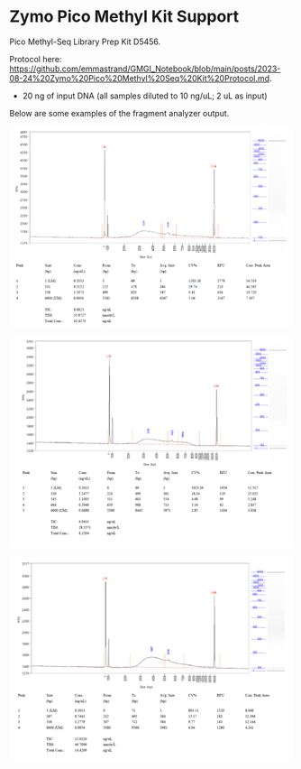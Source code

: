# Zymo Pico Methyl Kit Support   

Pico Methyl-Seq Library Prep Kit D5456.

Protocol here: https://github.com/emmastrand/GMGI_Notebook/blob/main/posts/2023-08-24%20Zymo%20Pico%20Methyl%20Seq%20Kit%20Protocol.md.
- 20 ng of input DNA (all samples diluted to 10 ng/uL; 2 uL as input)   

Below are some examples of the fragment analyzer output.

![](https://github.com/emmastrand/GMGI_Notebook/blob/main/images/Zymo%20pico%20kit/Example1.png?raw=true)

![](https://github.com/emmastrand/GMGI_Notebook/blob/main/images/Zymo%20pico%20kit/Example2.png?raw=true)

![](https://github.com/emmastrand/GMGI_Notebook/blob/main/images/Zymo%20pico%20kit/Example3.png?raw=true)